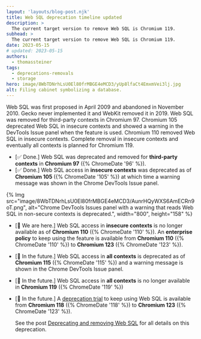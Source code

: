 ```yaml
---
layout: 'layouts/blog-post.njk'
title: Web SQL deprecation timeline updated
description: >
  The current target version to remove Web SQL is Chromium 119.
subhead: >
  The current target version to remove Web SQL is Chromium 119.
date: 2023-05-15
# updated: 2023-05-15
authors:
  - thomassteiner
tags:
  - deprecations-removals
  - storage
hero: image/8WbTDNrhLsU0El80frMBGE4eMCD3/yUp8lfaCt4EmxmVei3lj.jpg
alt: Filing cabinet symbolizing a database.
---
```


Web SQL was first proposed in April 2009 and abandoned in November 2010. Gecko
never implemented it and WebKit removed it in 2019. Web SQL was removed for
third-party contexts in Chromium 97. Chromium 105 deprecated Web SQL in
insecure contexts and showed a warning in the DevTools Issue panel when the
feature is used. Chromium 110 removed Web SQL in insecure contexts. Complete
removal in insecure contexts and eventually all contexts is planned for Chromium 119.

- [✅ Done.] Web SQL was deprecated and removed for **third-party contexts** in
  **Chromium&nbsp;97** ({% ChromeDate '96' %}).
- [✅ Done.] Web SQL access in **insecure contexts** was deprecated as of
  **Chromium&nbsp;105** ({% ChromeDate '105' %}) at which time a warning message
  was shown in the Chrome DevTools Issue panel.

{% Img src="image/8WbTDNrhLsU0El80frMBGE4eMCD3/AunrHQyWXS6AmECRn9oT.png", alt="Chrome DevTools Issues panel with a warning that reads Web SQL in non-secure contexts is deprecated.", width="800", height="158" %}

- [📍 We are here.] Web SQL access in **insecure contexts** is no longer
  available as of **Chromium&nbsp;110** ({% ChromeDate '110' %}). An
  **enterprise policy** to keep using the feature is available from
  **Chromium&nbsp;110** ({% ChromeDate '110' %}) to **Chromium&nbsp;123**
  ({% ChromeDate '123' %}).
- [🔮 In the future.] Web SQL access in **all contexts** is deprecated as of
  **Chromium&nbsp;115** ({% ChromeDate '115' %}) and a warning message is shown
  in the Chrome DevTools Issue panel.
- [🔮 In the future.] Web SQL access in **all contexts** is no longer available
  in **Chromium&nbsp;119** ({% ChromeDate '119' %})
- [🔮 In the future.] A
  [deprecation trial](/docs/web-platform/origin-trials/#deprecation-trials) to
  keep using Web SQL is available from **Chromium&nbsp;118**
  ({% ChromeDate '118' %}) to **Chromium&nbsp;123** ({% ChromeDate '123' %}).

  See the post [Deprecating and removing Web SQL](/blog/deprecating-web-sql/) for all details on this deprecation.
